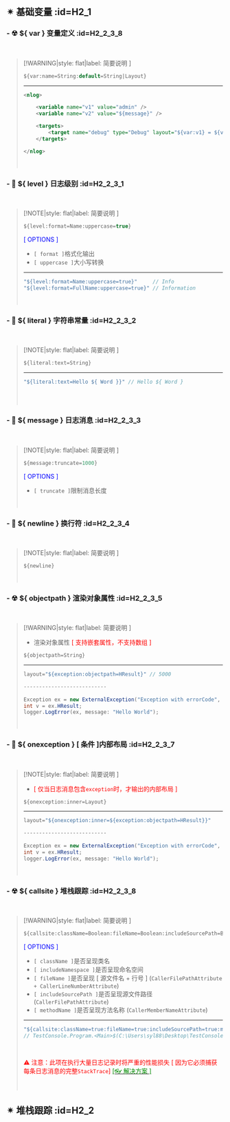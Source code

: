 <br/>

## ✴ 基础变量 :id=H2_1

### \- ☢ ${ var } 变量定义 :id=H2_2_3_8

<br/>

>[!WARNING|style: flat|label: 简要说明 ]
>
>```csharp
>${var:name=String:default=String|Layout}
>
>```
>
>---
>
>```xml
><nlog>
>
>     <variable name="v1" value="admin" />
>     <variable name="v2" value="${message}" />  
>
>     <targets>
>         <target name="debug" type="Debug" layout="${var:v1} = ${var:v2}" />
>     </targets>
>
></nlog>
>
>
>```
>
>
>
><br/>

### \- 🔸 ${ level } 日志级别 :id=H2_2_3_1

<br/>

>[!NOTE|style: flat|label: 简要说明 ]
>
>```csharp
>${level:format=Name:uppercase=true}
>
>```
>
><span style='color:Blue'>[ OPTIONS  ]</span>
>
>- `[ format ]`格式化输出
>- `[ uppercase ]`大小写转换
>
>---
>
>```csharp
>"${level:format=Name:uppercase=true}"     // Info
>"${level:format=FullName:uppercase=true}" // Information
>
>
>```
>
>
>
><br/>

### \- 🔸 ${ literal } 字符串常量 :id=H2_2_3_2

<br/>

>[!NOTE|style: flat|label: 简要说明 ]
>
>```csharp
>${literal:text=String}
>
>```
>
>---
>
>```csharp
>"${literal:text=Hello ${ Word }}" // Hello ${ Word }
>    
>```
>
>
>
><br/>

### \- 🔸 ${ message } 日志消息 :id=H2_2_3_3

<br/>

>[!NOTE|style: flat|label: 简要说明 ]
>
>```csharp
>${message:truncate=1000}
>
>```
>
><span style='color:Blue'>[ OPTIONS  ]</span>
>
>- `[ truncate ]`限制消息长度
>
><br/>

### \- 🔸 ${ newline } 换行符 :id=H2_2_3_4

<br/>

>[!NOTE|style: flat|label: 简要说明 ]
>
>```csharp
>${newline}
>
>```
>
>
>
><br/>

### \- ☢ ${ objectpath } 渲染对象属性 :id=H2_2_3_5

<br/>

>[!WARNING|style: flat|label: 简要说明 ]
>
>- 渲染对象属性 <span style='color:red'>[ 支持嵌套属性，不支持数组 ]</span>
>
>```csharp
>${objectpath=String}
>
>```
>
>---
>
>```csharp
>layout="${exception:objectpath=HResult}" // 5000
>
>---------------------------
>    
>Exception ex = new ExternalException("Exception with errorCode", 5000);
>int v = ex.HResult;
>logger.LogError(ex, message: "Hello World");
>
>
>```
>
>
>
><br/>

### \- 🔸 ${ onexception } [ 条件 ]内部布局 :id=H2_2_3_7

<br/>

>[!NOTE|style: flat|label: 简要说明 ]
>
>- <span style='color:red'>[ 仅当日志消息包含`exception`时，才输出的内部布局 ]</span>
>
>```csharp
>${onexception:inner=Layout}
>
>```
>
>---
>
>```csharp
>layout="${onexception:inner=${exception:objectpath=HResult}}"
>
>---------------------------
>    
>Exception ex = new ExternalException("Exception with errorCode", 5000);
>int v = ex.HResult;
>logger.LogError(ex, message: "Hello World");
>
>
>```
>
>
>
><br/>



### \- ☢ ${ callsite } 堆栈跟踪 :id=H2_2_3_8

<br/>

>[!WARNING|style: flat|label: 简要说明 ]
>
>```csharp
>${callsite:className=Boolean:fileName=Boolean:includeSourcePath=Boolean:methodName=Boolean}
>
>```
>
><span style='color:Blue'>[ OPTIONS  ]</span>
>
>- `[ className ]`是否呈现类名
>- `[ includeNamespace ]`是否呈现命名空间
>- `[ fileName ]`是否呈现 [ 源文件名 + 行号 ] (`CallerFilePathAttribute + CallerLineNumberAttribute`)
>- `[ includeSourcePath ]`是否呈现源文件路径 (`CallerFilePathAttribute`)
>- `[ methodName ]`是否呈现方法名称 (`CallerMemberNameAttribute`)
>
>---
>
>```csharp
>"${callsite:className=true:fileName=true:includeSourcePath=true:methodName=true}" 
>// TestConsole.Program.<Main>$(C:\Users\syl88\Desktop\TestConsole\Program.cs:32)
>    
>    
>```
>
><span style='color:red'>⚠ 注意：此项在执行大量日志记录时将严重的性能损失 [ 因为它必须捕获每条日志消息的完整`StackTrace`]</span> [<span style='color:#008B00'>[👓 解决方案 ]</span>](https://github.com/NLog/NLog/wiki/Custom-extension-of-Logger-interface#custom-wrapper-and-callsite ':target=_blank')
>
>
>
><br/>



## ✴ 堆栈跟踪 :id=H2_2

